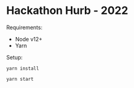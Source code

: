 # Hackathon Hurb - 2022

Requirements:
- Node v12+
- Yarn

Setup:
```
yarn install
```

```
yarn start
```